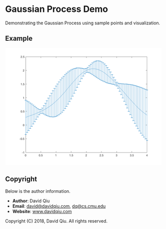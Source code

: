 # Gaussian Process Demo

Demonstrating the Gaussian Process using sample points and visualization.


## Example

![Gaussian Process Example](misc/gp_example.png?raw=true)


## Copyright

Below is the author information.

  * __Author__:  David Qiu
  * __Email__:   david@davidqiu.com, dq@cs.cmu.edu
  * __Website__: www.davidqiu.com

Copyright (C) 2018, David Qiu. All rights reserved.


